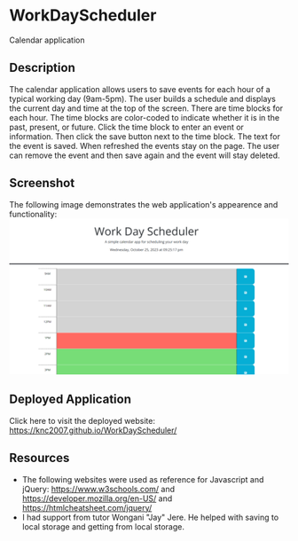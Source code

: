 # WorkDayScheduler
Calendar application 

## Description
The calendar application allows users to save events for each hour of a typical working day (9am-5pm). The user builds a schedule and displays the current day and time at the top of the screen. There are time blocks for each hour. The time blocks are color-coded to indicate whether it is in the past, present, or future. Click the time block to enter an event or information. Then click the save button next to the time block. The text for the event is saved. When refreshed the events stay on the page. The user can remove the event and then save again and the event will stay deleted.

## Screenshot
The following image demonstrates the web application's appearence and functionality:
![The screen displays a calendar for the current date and shows the current time. There are time blocks showing times between 9am and 5pm. The user can type in each box and press the save button next to the box.](./assets/screenshot%20work%20day%20scheduler.png)

## Deployed Application
Click here to visit the deployed website: https://knc2007.github.io/WorkDayScheduler/

## Resources
- The following websites were used as reference for Javascript and jQuery: https://www.w3schools.com/ and https://developer.mozilla.org/en-US/ and https://htmlcheatsheet.com/jquery/ 
- I had support from tutor Wongani "Jay" Jere. He helped with saving to local storage and getting from local storage.